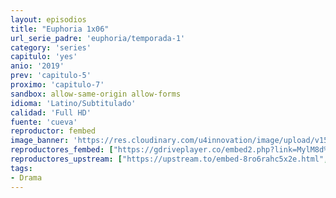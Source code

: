 ```yaml
---
layout: episodios
title: "Euphoria 1x06"
url_serie_padre: 'euphoria/temporada-1'
category: 'series'
capitulo: 'yes'
anio: '2019'
prev: 'capitulo-5'
proximo: 'capitulo-7'
sandbox: allow-same-origin allow-forms
idioma: 'Latino/Subtitulado'
calidad: 'Full HD'
fuente: 'cueva'
reproductor: fembed
image_banner: 'https://res.cloudinary.com/u4innovation/image/upload/v1564030189/euphoria-banner-min_yogqzi.jpg'
reproductores_fembed: ["https://gdriveplayer.co/embed2.php?link=MylM8d%252Blwk4o%252By8du%252BhVigOvUv%252FAYb%252BPbCLVGznqHiF2skAdm4YfhbVV17F8A2Hqq0Kaj6Xd7yeoViHD0QMOsj%252F8jnnFu3usRZ%252FOqjq0Z1cB7jfvr97aQj794P%252FVhDJ497DcsraMI9qQKcneybe8iaeACXnsXepedYdrJa%252BvzfziF5B3ihBwEThMaJa%252BU1nxpJOx784uYx%252FNugktPOYZ6yspAoCAW447eB113LPqDiFA%253D%253D","Latino","https://feurl.com/v/58wqdidnyrj2g5-","Latino","https://feurl.com/v/d8g77hxnr-wwr7w","Latino","https://jplayer.club/v/eqd-kb-edl-k6e3","Latino","https://api.cuevana3.io/stream/index.php?file=ek5lbm9xYWNrS0xYMTZLa2xNbkdvY3ZTb3BtZng4TGp6ZFpobGFMUGtPUFgzSmFhbk1XTzVkblBtS1JnbEplb21KUm5ZSlRTMGViVTBxZGdsdEhPb3RqWGEybHFsSk9zbXNLR2gzV3l3THVvd29aaVpNR21vNXFSb0tKbmhkZlUwTXlYb1hmSDFOZkpuV1JuYTVTVnFweVRiR1p5MHREbTJNS25xNlBIbnViSjFaeVg","Subtitulado","https://feurl.com/v/24j60u2qel7x10d","Subtitulado"]
reproductores_upstream: ["https://upstream.to/embed-8ro6rahc5x2e.html","Latino","https://upstream.to/embed-a9f4w3rd3kbk.html","Subtitulado"]
tags:
- Drama
---
```












